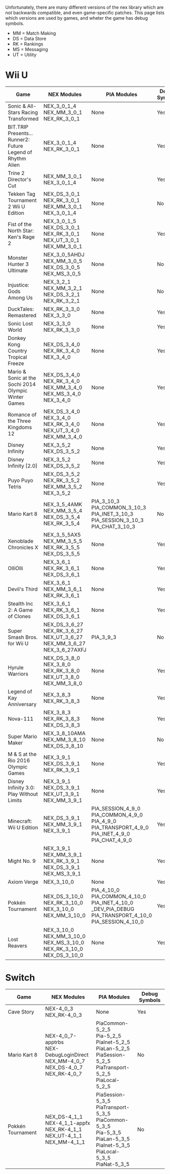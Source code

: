 Unfortunately, there are many different versions of the nex library which are not backwards compatible, and even game-specific patches. This page lists which versions are used by games, and wheter the game has debug symbols.

* MM = Match Making
* DS = Data Store
* RK = Rankings
* MS = Messaging
* UT = Utility

# Wii U
| Game | NEX Modules | PIA Modules | Debug Symbols |
| --- | --- | --- | --- |
| Sonic & All-Stars Racing Transformed | NEX_3_0_1_4<br>NEX_MM_3_0_1<br>NEX_RK_3_0_1 | None | Yes |
| BIT.TRIP Presents... Runner2: Future Legend of Rhythm Alien | NEX_3_0_1_4<br>NEX_RK_3_0_1 | None | Yes |
| Trine 2 Director's Cut | NEX_MM_3_0_1<br>NEX_3_0_1_4 | None | Yes |
| Tekken Tag Tournament 2 Wii U Edition | NEX_DS_3_0_1<br>NEX_RK_3_0_1<br>NEX_MM_3_0_1<br>NEX_3_0_1_4 | None | No |
| Fist of the North Star: Ken's Rage 2 | NEX_3_0_1_5<br>NEX_DS_3_0_1<br>NEX_RK_3_0_1<br>NEX_UT_3_0_1<br>NEX_MM_3_0_1 | None | Yes |
| Monster Hunter 3 Ultimate | NEX_3_0_5AHDJ<br>NEX_MM_3_0_5<br>NEX_DS_3_0_5<br>NEX_MS_3_0_5 | None | No |
| Injustice: Gods Among Us | NEX_3_2_1<br>NEX_MM_3_2_1<br>NEX_DS_3_2_1<br>NEX_RK_3_2_1 | None | No |
| DuckTales: Remastered | NEX_RK_3_3_0<br>NEX_3_3_0 | None | Yes |
| Sonic Lost World | NEX_3_3_0<br>NEX_RK_3_3_0 | None | Yes |
| Donkey Kong Country Tropical Freeze | NEX_DS_3_4_0<br>NEX_RK_3_4_0<br>NEX_3_4_0 | None | Yes |
| Mario & Sonic at the Sochi 2014 Olympic Winter Games | NEX_DS_3_4_0<br>NEX_RK_3_4_0<br>NEX_MM_3_4_0<br>NEX_MS_3_4_0<br>NEX_3_4_0 | None | Yes |
| Romance of the Three Kingdoms 12 | NEX_DS_3_4_0<br>NEX_3_4_0<br>NEX_RK_3_4_0<br>NEX_UT_3_4_0<br>NEX_MM_3_4_0 | None | Yes |
| Disney Infinity | NEX_3_5_2<br>NEX_DS_3_5_2 | None | Yes |
| Disney Infinity [2.0] | NEX_3_5_2<br>NEX_DS_3_5_2 | None | Yes |
| Puyo Puyo Tetris | NEX_DS_3_5_2<br>NEX_RK_3_5_2<br>NEX_MM_3_5_2<br>NEX_3_5_2 | None | Yes |
| Mario Kart 8 | NEX_3_5_4AMK<br>NEX_MM_3_5_4<br>NEX_DS_3_5_4<br>NEX_RK_3_5_4 | PIA_3_10_3<br>PIA_COMMON_3_10_3<br>PIA_INET_3_10_3<br>PIA_SESSION_3_10_3<br>PIA_CHAT_3_10_3 | No |
| Xenoblade Chronicles X | NEX_3_5_5AX5<br>NEX_MM_3_5_5<br>NEX_RK_3_5_5<br>NEX_DS_3_5_5 | None | Yes |
| OlliOlli | NEX_3_6_1<br>NEX_RK_3_6_1<br>NEX_DS_3_6_1 | None | Yes |
| Devil's Third | NEX_3_6_1<br>NEX_MM_3_6_1<br>NEX_RK_3_6_1 | None | Yes |
| Stealth Inc 2: A Game of Clones | NEX_3_6_1<br>NEX_RK_3_6_1<br>NEX_DS_3_6_1 | None | Yes |
| Super Smash Bros. for Wii U | NEX_DS_3_6_27<br>NEX_RK_3_6_27<br>NEX_UT_3_6_27<br>NEX_MM_3_6_27<br>NEX_3_6_27AXFJ | PIA_3_9_3 | No |
| Hyrule Warriors | NEX_DS_3_8_0<br>NEX_3_8_0<br>NEX_RK_3_8_0<br>NEX_UT_3_8_0<br>NEX_MM_3_8_0 | None | Yes |
| Legend of Kay Anniversary | NEX_3_8_3<br>NEX_RK_3_8_3 | None | Yes |
| Nova-111 | NEX_3_8_3<br>NEX_RK_3_8_3<br>NEX_DS_3_8_3 | None | Yes |
| Super Mario Maker | NEX_3_8_10AMA<br>NEX_MM_3_8_10<br>NEX_DS_3_8_10 | None | No |
| M & S at the Rio 2016 Olympic Games | NEX_3_9_1<br>NEX_DS_3_9_1<br>NEX_RK_3_9_1 | None | Yes |
| Disney Infinity 3.0: Play Without Limits | NEX_3_9_1<br>NEX_DS_3_9_1<br>NEX_UT_3_9_1<br>NEX_MM_3_9_1 | None | Yes |
| Minecraft: Wii U Edition | NEX_DS_3_9_1<br>NEX_MM_3_9_1<br>NEX_3_9_1 | PIA_SESSION_4_9_0<br>PIA_COMMON_4_9_0<br>PIA_4_9_0<br>PIA_TRANSPORT_4_9_0<br>PIA_INET_4_9_0<br>PIA_CHAT_4_9_0 | Yes |
| Might No. 9 | NEX_3_9_1<br>NEX_MM_3_9_1<br>NEX_RK_3_9_1<br>NEX_DS_3_9_1<br>NEX_MS_3_9_1 | None | Yes |
| Axiom Verge | NEX_3_10_0 | None | Yes |
| Pokkén Tournament | NEX_DS_3_10_0<br>NEX_RK_3_10_0<br>NEX_3_10_0<br>NEX_MM_3_10_0 | PIA_4_10_0<br>PIA_COMMON_4_10_0<br>PIA_INET_4_10_0<br>_DEV_PIA_DEBUG<br>PIA_TRANSPORT_4_10_0<br>PIA_SESSION_4_10_0 | Yes |
| Lost Reavers | NEX_3_10_0<br>NEX_MM_3_10_0<br>NEX_MS_3_10_0<br>NEX_RK_3_10_0<br>NEX_DS_3_10_0 | None | Yes |

# Switch
| Game | NEX Modules | PIA Modules | Debug Symbols |
| --- | --- | --- | --- |
| Cave Story | NEX-4_0_3<br>NEX_RK-4_0_3 | None | Yes |
| Mario Kart 8 | NEX-4_0_7-apptrbs<br>NEX-DebugLoginDirect<br>NEX_MM-4_0_7<br>NEX_DS-4_0_7<br>NEX_RK-4_0_7 | PiaCommon-5_2_5<br>Pia-5_2_5<br>PiaInet-5_2_5<br>PiaLan-5_2_5<br>PiaSession-5_2_5<br>PiaTransport-5_2_5<br>PiaLocal-5_2_5 | No |
| Pokkén Tournament | NEX_DS-4_1_1<br>NEX-4_1_1-appfx<br>NEX_RK-4_1_1<br>NEX_UT-4_1_1<br>NEX_MM-4_1_1 | PiaSession-5_3_5<br>PiaTransport-5_3_5<br>PiaCommon-5_3_5<br>Pia-5_3_5<br>PiaLan-5_3_5<br>PiaInet-5_3_5<br>PiaLocal-5_3_5<br>PiaNat-5_3_5 | No |